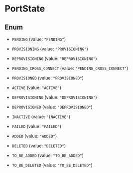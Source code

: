 

# PortState

## Enum


* `PENDING` (value: `"PENDING"`)

* `PROVISIONING` (value: `"PROVISIONING"`)

* `REPROVISIONING` (value: `"REPROVISIONING"`)

* `PENDING_CROSS_CONNECT` (value: `"PENDING_CROSS_CONNECT"`)

* `PROVISIONED` (value: `"PROVISIONED"`)

* `ACTIVE` (value: `"ACTIVE"`)

* `DEPROVISIONING` (value: `"DEPROVISIONING"`)

* `DEPROVISIONED` (value: `"DEPROVISIONED"`)

* `INACTIVE` (value: `"INACTIVE"`)

* `FAILED` (value: `"FAILED"`)

* `ADDED` (value: `"ADDED"`)

* `DELETED` (value: `"DELETED"`)

* `TO_BE_ADDED` (value: `"TO_BE_ADDED"`)

* `TO_BE_DELETED` (value: `"TO_BE_DELETED"`)



